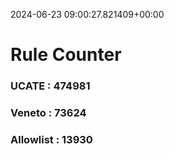 2024-06-23 09:00:27.821409+00:00
# Rule Counter 
 ### UCATE : 474981

 ### Veneto : 73624

 ### Allowlist : 13930